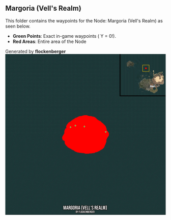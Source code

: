 ## Margoria (Vell's Realm)
This folder contains the waypoints for the Node: Margoria (Vell's Realm) as seen below.

- **Green Points**: Exact in-game waypoints ( Y = 0!).
- **Red Areas**: Entire area of the Node

Generated by **flockenberger**
![by_flockenberger](./Preview.webp)